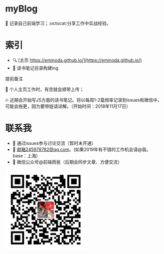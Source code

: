 # myBlog
:memo: 记录自己前端学习；:octocat:分享工作中实战经验。

# 索引
- :mag: [主页 https://eminoda.github.io/](https://eminoda.github.io/)
- :memo: 读书笔记目录构建ing

提前备注

:grimacing: 个人主页工作时，有空就会顺带上传；

:fire: 近期会开始写JS方面的读书笔记。将以每周1-2篇频率记录到issues和微信中，可能会拖更，因为要带娃请谅解。（开始时间：2018年11月17日）

# 联系我
- :thought_balloon: 通过issues参与讨论交流（暂时未开通）
- :email: 邮箱245978782@qq.com。(如果2019年有不错的工作机会请@我。base：上海）
- :herb: 微信公众号@前端雨爸（后期会同步文章、方便交流）

![qrcode](https://github.com/eminoda/myBlog/blob/master/imgs/webcat-qrcode.jpg?raw=true)